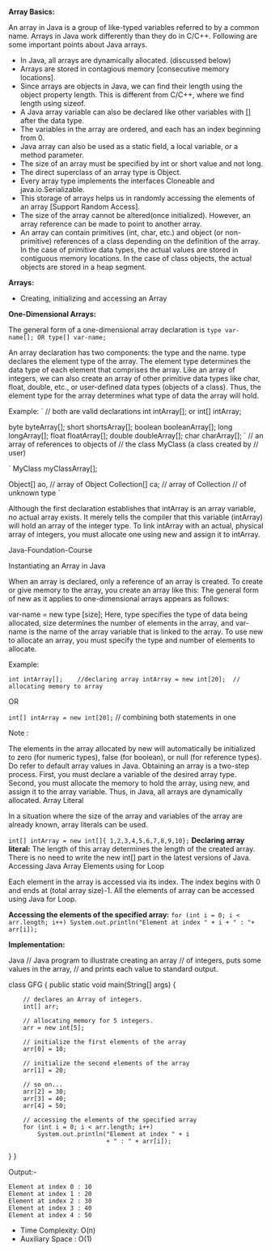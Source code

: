 **Array Basics:**

An array in Java is a group of like-typed variables referred to by a common name. Arrays in Java work differently than they do in C/C++. Following are some important points about Java arrays. 

* In Java, all arrays are dynamically allocated. (discussed below)
* Arrays are stored in contagious memory [consecutive memory locations].
* Since arrays are objects in Java, we can find their length using the object property length. This is different from C/C++, where we find length using sizeof.
* A Java array variable can also be declared like other variables with [] after the data type.
* The variables in the array are ordered, and each has an index beginning from 0.
* Java array can also be used as a static field, a local variable, or a method parameter.
* The size of an array must be specified by int or short value and not long.
* The direct superclass of an array type is Object.
* Every array type implements the interfaces Cloneable and java.io.Serializable. 
* This storage of arrays helps us in randomly accessing the elements of an array [Support Random Access].
* The size of the array cannot be altered(once initialized).  However, an array reference can be made to point to another array.
* An array can contain primitives (int, char, etc.) and object (or non-primitive) references of a class depending on the definition of the array. In the case of primitive data types, the actual values are stored in contiguous memory locations. In the case of class objects, the actual objects are stored in a heap segment. 

**Arrays:**

 * Creating, initializing and accessing an Array

**One-Dimensional Arrays:** 

The general form of a one-dimensional array declaration is 
`
type var-name[];
OR
type[] var-name;
`

An array declaration has two components: the type and the name. type declares the element type of the array. The element type determines the data type of each element that comprises the array. Like an array of integers, we can also create an array of other primitive data types like char, float, double, etc., or user-defined data types (objects of a class). Thus, the element type for the array determines what type of data the array will hold. 

Example: 
`
// both are valid declarations
int intArray[]; 
or int[] intArray; 

byte byteArray[];
short shortsArray[];
boolean booleanArray[];
long longArray[];
float floatArray[];
double doubleArray[];
char charArray[];
`
// an array of references to objects of
// the class MyClass (a class created by
// user)

`
MyClass myClassArray[]; 

Object[]  ao,        // array of Object
Collection[] ca;  // array of Collection
                     // of unknown type
`

Although the first declaration establishes that intArray is an array variable, no actual array exists. It merely tells the compiler that this variable (intArray) will hold an array of the integer type. To link intArray with an actual, physical array of integers, you must allocate one using new and assign it to intArray. 

Java-Foundation-Course

Instantiating an Array in Java

When an array is declared, only a reference of an array is created. To create or give memory to the array, you create an array like this: The general form of new as it applies to one-dimensional arrays appears as follows: 

var-name = new type [size];
Here, type specifies the type of data being allocated, size determines the number of elements in the array, and var-name is the name of the array variable that is linked to the array. To use new to allocate an array, you must specify the type and number of elements to allocate.

Example: 

`
int intArray[];    //declaring array
intArray = new int[20];  // allocating memory to array
`

OR 

`int[] intArray = new int[20];` // combining both statements in one

Note : 

The elements in the array allocated by new will automatically be initialized to zero (for numeric types), false (for boolean), or null (for reference types). Do refer to default array values in Java.
Obtaining an array is a two-step process. First, you must declare a variable of the desired array type. Second, you must allocate the memory to hold the array, using new, and assign it to the array variable. Thus, in Java, all arrays are dynamically allocated.
Array Literal

In a situation where the size of the array and variables of the array are already known, array literals can be used. 

`int[] intArray = new int[]{ 1,2,3,4,5,6,7,8,9,10};` 
 **Declaring array literal:**
The length of this array determines the length of the created array.
There is no need to write the new int[] part in the latest versions of Java.
Accessing Java Array Elements using for Loop

Each element in the array is accessed via its index. The index begins with 0 and ends at (total array size)-1. All the elements of array can be accessed using Java for Loop.

**Accessing the elements of the specified array:**
`
for (int i = 0; i < arr.length; i++)
  System.out.println("Element at index " + i + " : "+ arr[i]);
`

**Implementation:**

Java
// Java program to illustrate creating an array
// of integers,  puts some values in the array,
// and prints each value to standard output.


class GFG {
    public static void main(String[] args)
    {
      
        // declares an Array of integers.
        int[] arr;
  
        // allocating memory for 5 integers.
        arr = new int[5];
  
        // initialize the first elements of the array
        arr[0] = 10;
  
        // initialize the second elements of the array
        arr[1] = 20;
  
        // so on...
        arr[2] = 30;
        arr[3] = 40;
        arr[4] = 50;
  
        // accessing the elements of the specified array
        for (int i = 0; i < arr.length; i++)
            System.out.println("Element at index " + i
                               + " : " + arr[i]);
                        
   }
}

Output:- 

```
Element at index 0 : 10
Element at index 1 : 20
Element at index 2 : 30
Element at index 3 : 40
Element at index 4 : 50
```

* Time Complexity: O(n)
* Auxiliary Space : O(1)


